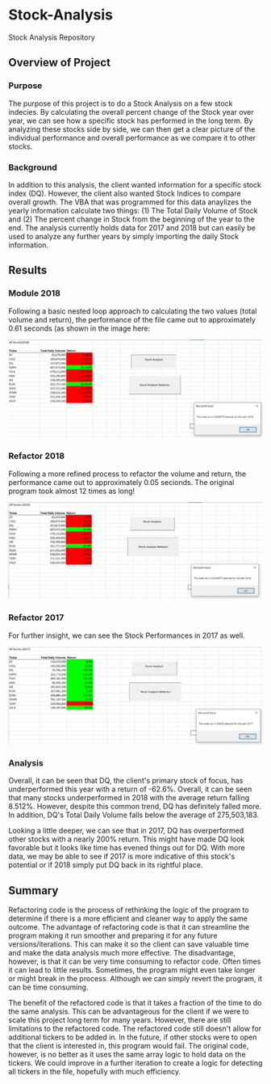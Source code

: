 # Stock-Analysis
Stock Analysis Repository

## Overview of Project

### Purpose

The purpose of this project is to do a Stock Analysis on a few stock indecies. By calculating the overall percent change of the Stock year over year, we can see how a specific stock has performed in the long term. By analyzing these stocks side by side, we can then get a clear picture of the individual performance and overall performance as we compare it to other stocks. 

### Background

In addition to this analysis, the client wanted information for a specific stock index (DQ). However, the client also wanted Stock Indices to compare overall growth. The VBA that was programmed for this data anaylizes the yearly information calculate two things: (1) The Total Daily Volume of Stock and (2) The percent change in Stock from the beginning of the year to the end. The analysis currently holds data for 2017 and 2018 but can easily be used to analyze any further years by simply importing the daily Stock information.

## Results

### Module 2018
Following a basic nested loop approach to calculating the two values (total volume and return), the performance of the file came out to approximately 0.61 seconds (as shown in the image here:

![VBA_Module_2018](Resources/VBA_Module_2018.PNG)


### Refactor 2018
Following a more refined process to refactor the volume and return, the performance came out to approximately 0.05 secionds. The original program took almost 12 times as long!

![VBA_Challenge_2018](Resources/VBA_Challenge_2018.PNG)

### Refactor 2017
For further insight, we can see the Stock Performances in 2017 as well.

![VBA_Challenge_2017](Resources/VBA_Challenge_2017.PNG)

### Analysis
Overall, it can be seen that DQ, the client's primary stock of focus, has underperformed this year with a return of -62.6%. Overall, it can be seen that many stocks underperformed in 2018 with the average return falling 8.512%. However, despite this common trend, DQ has definitely falled more. In addition, DQ's Total Daily Volume falls below the average of 275,503,183.

Looking a little deeper, we can see that in 2017, DQ has overperformed other stocks with a nearly 200% return. This might have made DQ look favorable but it looks like time has evened things out for DQ. With more data, we may be able to see if 2017 is more indicative of this stock's potential or if 2018 simply put DQ back in its rightful place.

## Summary
Refactoring code is the process of rethinking the logic of the program to determine if there is a more efficient and cleaner way to apply the same outcome. The advantage of refactoring code is that it can streamline the program making it run smoother and preparing it for any future versions/iterations. This can make it so the client can save valuable time and make the data analysis much more effective. The disadvantage, however, is that it can be very time consuming to refactor code. Often times it can lead to little results. Sometimes, the program might even take longer or might break in the process. Although we can simply revert the program, it can be time consuming.

The benefit of the refactored code is that it takes a fraction of the time to do the same analysis. This can be advantageous for the client if we were to scale this project long term for many years. However, there are still limitations to the refactored code. The refactored code still doesn't allow for additional tickers to be added in. In the future, if other stocks were to open that the client is interested in, this program would fail. The original code, however, is no better as it uses the same array logic to hold data on the tickers. We could improve in a further iteration to create a logic for detecting all tickers in the file, hopefully with much efficiency.
